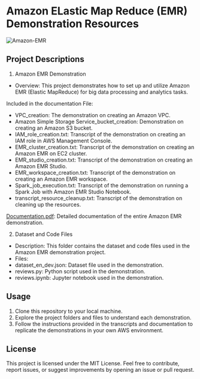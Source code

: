 # Amazon ELastic Map Reduce (EMR) Demonstration Resources

![Amazon-EMR](https://github.com/kevinndungu-source/EMR_Demonstration_Resources/assets/114335263/2bd46564-6d9a-4e65-b242-39e428e2f70f)

## Project Descriptions
1. Amazon EMR Demonstration
-	Overview: This project demonstrates how to set up and utilize Amazon EMR (Elastic MapReduce) for big data processing and analytics tasks.

Included in the documentation File:
-	VPC_creation: The demonstration on creating an Amazon VPC.
-	Amazon Simple Storage Service_bucket_creation: Demonstration on creating an Amazon S3 bucket.
-	IAM_role_creation.txt: Transcript of the demonstration on creating an IAM role in AWS Management Console.
-	EMR_cluster_creation.txt: Transcript of the demonstration on creating an Amazon EMR on EC2 cluster.
-	EMR_studio_creation.txt: Transcript of the demonstration on creating an Amazon EMR Studio.
-	EMR_workspace_creation.txt: Transcript of the demonstration on creating an Amazon EMR workspace.
-	Spark_job_execution.txt: Transcript of the demonstration on running a Spark Job with Amazon EMR Studio Notebook.
-	transcript_resource_cleanup.txt: Transcript of the demonstration on cleaning up the resources.

[Documentation.pdf](https://drive.google.com/file/d/1zxrx1NdSQPI7zsVkzujVUDtXZfiq8G71/view?usp=drive_link): Detailed documentation of the entire Amazon EMR demonstration.

2. Dataset and Code Files
-	Description: This folder contains the dataset and code files used in the Amazon EMR demonstration project.
-	Files:
-	dataset_en_dev.json: Dataset file used in the demonstration.
-	reviews.py: Python script used in the demonstration.
-	reviews.ipynb: Jupyter notebook used in the demonstration.

## Usage
1.	Clone this repository to your local machine.
2.	Explore the project folders and files to understand each demonstration.
3.	Follow the instructions provided in the transcripts and documentation to replicate the demonstrations in your own AWS environment.

## License
This project is licensed under the MIT License.
Feel free to contribute, report issues, or suggest improvements by opening an issue or pull request.
